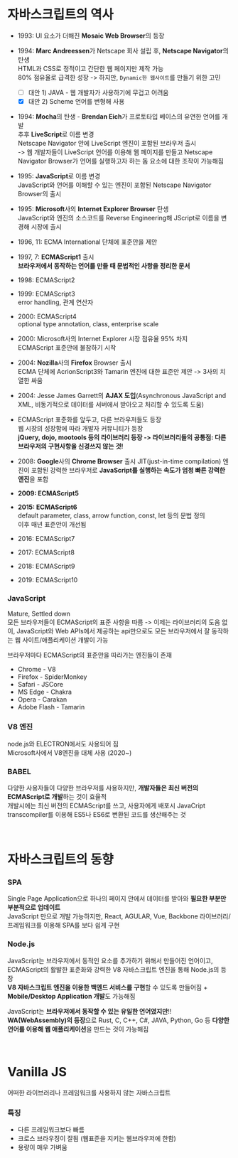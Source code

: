 # 자바스크립트의 역사

- 1993: UI 요소가 더해진 **Mosaic Web Browser**의 등장

- 1994: **Marc Andreessen**가 Netscape 회사 설립 후, **Netscape Navigator**의 탄생   
  HTML과 CSS로 정적이고 간단한 웹 페이지만 제작 가능    
  80% 점유율로 급격한 성장 -> 하지만, `Dynamic한 웹사이트`를 만들기 위한 고민   
  - [ ] 대안 1) JAVA - 웹 개발자가 사용하기에 무겁고 어려움  
  - [x] 대안 2) Scheme 언어를 변형해 사용    
      
- 1994: **Mocha**의 탄생 -  **Brendan Eich**가 프로토타입 베이스의 유연한 언어를 개발       
  추후 **LiveScript**로 이름 변경   
  Netscape Navigator 안에 LiveScript 엔진이 포함된 브라우저 출시    
  -> 웹 개발자들이 LiveScript 언어를 이용해 웹 페이지를 만들고 Netscape Navigator Browser가 언어를 실행하고자 하는 돔 요소에 대한 조작이 가능해짐    

- 1995: **JavaScript**로 이름 변경   
  JavaScript와 언어를 이해할 수 있는 엔진이 포함된 Netscape Navigator Browser의 출시   
  
- 1995: **Microsoft**사의 **Internet Explorer Browser** 탄생    
  JavaScript와 엔진의 소스코드를 Reverse Engineering해 JScript로 이름을 변경해 시장에 출시  

- 1996, 11: ECMA International 단체에 표준안을 제안

- 1997, 7: **ECMAScript1** 출시  
  **브라우저에서 동작하는 언어를 만들 때 문법적인 사항을 정리한 문서**
 
- 1998: ECMAScript2 

- 1999: ECMAScript3  
  error handling, 관계 연산자

- 2000: ECMAScript4  
  optional type annotation, class, enterprise scale
  
- 2000: Microsoft사의 Internet Explorer 시장 점유율 95% 차지  
  ECMAScript 표준안에 불참하기 시작
  
- 2004: **Nozilla**사의 **Firefox** Browser 출시  
  ECMA 단체에 AcrionScript3와 Tamarin 엔진에 대한 표준안 제안 -> 3사의 치열한 싸움
  
- 2004: Jesse James Garrett의 **AJAX 도입**(Asynchronous JavaScript and XML, 비동기적으로 데이터를 서버에서 받아오고 처리할 수 있도록 도움)

- ECMAScript 표준화를 앞두고, 다른 브라우저들도 등장  
  웹 시장의 성장함에 따라 개발자 커뮤니티가 등장  
  **jQuery, dojo, mootools 등의 라이브러리 등장 -> 라이브러리들의 공통점: 다른 브라우저의 구현사항을 신경쓰지 않는 것!**  
  
- 2008: **Google**사의 **Chrome Browser** 출시
  JIT(just-in-time compilation) 엔진이 포함된 강력한 브라우저로 **JavaScript를 실행하는 속도가 엄청 빠른 강력한 엔진**을 포함  
  
- **2009: ECMAScript5**  

- **2015: ECMAScript6**   
  default parameter, class, arrow function, const, let 등의 문법 정의   
  이후 매년 표준안이 개선됨
  
- 2016: ECMAScript7 

- 2017: ECMAScript8  

- 2018: ECMAScript9  

- 2019: ECMAScript10  


### JavaScript
Mature, Settled down  
모든 브라우저들이 ECMAScript의 표준 사항을 따름 
-> 이제는 라이브러리의 도움 없이, JavaScript와 Web APIs에서 제공하는 api만으로도 모든 브라우저에서 잘 동작하는 웹 사이트/애플리케이션 개발이 가능  

브라우저마다 ECMAScript의 표준안을 따라가는 엔진들이 존재
- Chrome - V8
- Firefox - SpiderMonkey
- Safari - JSCore
- MS Edge - Chakra
- Opera - Carakan
- Adobe Flash - Tamarin

### V8 엔진
node.js와 ELECTRON에서도 사용되어 짐  
Microsoft사에서 V8엔진을 대체 사용 (2020~)  

### BABEL
다양한 사용자들이 다양한 브라우저를 사용하지만, **개발자들은 최신 버전의 ECMAScript로 개발**하는 것이 효율적  
개발시에는 최신 버전의 ECMAScript를 쓰고, 사용자에게 배포시 JavaCript transcompiler를 이용해 ES5나 ES6로 변환된 코드를 생산해주는 것


<br>


# 자바스크립트의 동향
### SPA  
Single Page Application으로 하나의 페이지 안에서 데이터를 받아와 **필요한 부분만 부분적으로 업데이트**  
JavaScript 만으로 개발 가능하지만, React, AGULAR, Vue, Backbone 라이브러리/프레임워크를 이용해 SPA를 보다 쉽게 구현  

### Node.js
JavaScript는 브라우저에서 동적인 요소를 추가하기 위해서 만들어진 언어이고, ECMAScript의 활발한 표준화와 강력한 V8 자바스크립트 엔진을 통해 Node.js의 등장  
**V8 자바스크립트 엔진을 이용한 백엔드 서비스를 구현**할 수 있도록 만들어짐 + **Mobile/Desktop Application 개발**도 가능해짐   


JavaScript는 **브라우저에서 동작할 수 있는 유일한 언어였지만**!!
**WA(WebAssembly)의 등장**으로 Rust, C, C++, C#, JAVA, Python, Go 등 **다양한 언어를 이용해 웹 애플리케이션**을 만드는 것이 가능해짐  


<br>

#  Vanilla JS
어떠한 라이브러리나 프레임워크를 사용하지 않는 자바스크립트    

### 특징
- 다른 프레임워크보다 빠름
- 크로스 브라우징이 잘됨 (웹표준을 지키는 웹브라우저에 한함)
- 용량이 매우 가벼움
